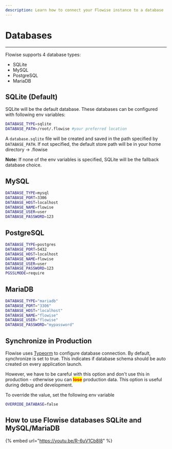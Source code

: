 ```yaml
---
description: Learn how to connect your Flowise instance to a database
---
```


# Databases

***

Flowise supports 4 database types:

* SQLite
* MySQL
* PostgreSQL
* MariaDB

## SQLite (Default)

SQLite will be the default database. These databases can be configured with following env variables:

```sh
DATABASE_TYPE=sqlite
DATABASE_PATH=/root/.flowise #your preferred location
```

A `database.sqlite` file will be created and saved in the path specified by `DATABASE_PATH`. If not specified, the default store path will be in your home directory -> .flowise

**Note:** If none of the env variables is specified, SQLite will be the fallback database choice.

## MySQL

```sh
DATABASE_TYPE=mysql
DATABASE_PORT=3306
DATABASE_HOST=localhost
DATABASE_NAME=flowise
DATABASE_USER=user
DATABASE_PASSWORD=123
```

## PostgreSQL

```sh
DATABASE_TYPE=postgres
DATABASE_PORT=5432
DATABASE_HOST=localhost
DATABASE_NAME=flowise
DATABASE_USER=user
DATABASE_PASSWORD=123
PGSSLMODE=require
```

## MariaDB

```bash
DATABASE_TYPE="mariadb"
DATABASE_PORT="3306"
DATABASE_HOST="localhost"
DATABASE_NAME="flowise"
DATABASE_USER="flowise"
DATABASE_PASSWORD="mypassword"
```

## Synchronize in Production

Flowise uses [Typeorm](https://typeorm.io/data-source-options#common-data-source-options) to configure database connection. By default, synchronize is set to true. This indicates if database schema should be auto created on every application launch.

However, we have to be careful with this option and don't use this in production - otherwise you can <mark style="color:red;">**lose**</mark> production data. This option is useful during debug and development.

To override the value, set the following env variable

```sh
OVERRIDE_DATABASE=false
```

## How to use Flowise databases SQLite and MySQL/MariaDB

{% embed url="https://youtu.be/R-6uV1Cb8I8" %}
